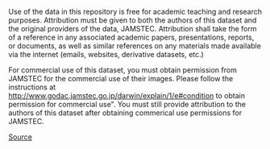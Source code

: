 Use of the data in this repository is free for academic teaching and research purposes. Attribution must be given to both the authors of this dataset and the original providers of the data, JAMSTEC. Attribution shall take the form of a reference in any associated academic papers, presentations, reports, or documents, as well as similar references on any materials made available via the internet (emails, websites, derivative datasets, etc.)

For commercial use of this dataset, you must obtain permission from JAMSTEC for the commercial use of their images. Please follow the instructions at http://www.godac.jamstec.go.jp/darwin/explain/1/e#condition to obtain permission for commercial use". You must still provide attribution to the authors of this dataset after obtaining commerical use permissions for JAMSTEC.

[Source](https://conservancy.umn.edu/handle/11299/214366)
